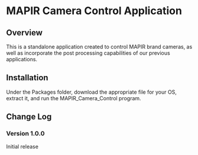 # MAPIR Camera Control Application

## Overview
This is a standalone application created to control MAPIR brand cameras, as well as incorporate the post processing capabilities of our previous applications.

## Installation
Under the Packages folder, download the appropriate file for your OS, extract it, and run the MAPIR_Camera_Control program.

## Change Log
### Version 1.0.0
Initial release
